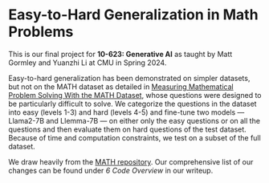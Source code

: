 # Easy-to-Hard Generalization in Math Problems
This is our final project for **10-623: Generative AI** as taught by Matt Gormley and Yuanzhi Li at CMU in Spring 2024. 

Easy-to-hard generalization has been demonstrated on simpler datasets, but not on the MATH dataset as detailed in [Measuring Mathematical Problem Solving With the MATH Dataset](https://arxiv.org/pdf/2103.03874), whose questions were designed to be particularly difficult to solve. We categorize the questions in the dataset into easy (levels 1-3) and hard (levels 4-5) and fine-tune two models — Llama2-7B and Llemma-7B — on either only the easy questions or on all the questions and then evaluate them on hard questions of the test dataset. Because of time and computation constraints, we test on a subset of the full dataset. 

We draw heavily from the [MATH repository](https://github.com/hendrycks/math). Our comprehensive list of our changes can be found under *6 Code Overview* in our writeup. 

